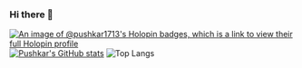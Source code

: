### Hi there 👋

<!--
**pushkar1713/pushkar1713** is a ✨ _special_ ✨ repository because its `README.md` (this file) appears on your GitHub profile.

Here are some ideas to get you started:

- 🔭 I’m currently working on ...
- 🌱 I’m currently learning ...
- 👯 I’m looking to collaborate on ...
- 🤔 I’m looking for help with ...
- 💬 Ask me about ...
- 📫 How to reach me: ...
- 😄 Pronouns: ...
- ⚡ Fun fact: ...
-->
[![An image of @pushkar1713's Holopin badges, which is a link to view their full Holopin profile](https://holopin.me/pushkar1713)](https://holopin.io/@pushkar1713)
[![Pushkar's GitHub stats](https://github-readme-stats.vercel.app/api?username=pushkar1713&show_icons=true&theme=tokyonight)](https://github.com/pushkar1713/github-readme-stats)
![Top Langs](https://github-readme-stats.vercel.app/api/top-langs/?username=pushkar1713&layout=compact&theme=tokyonight)
